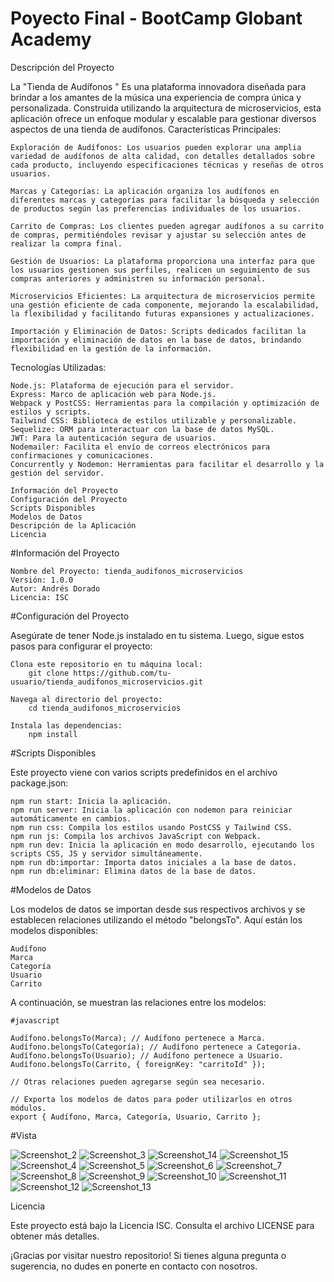 # Poyecto Final - BootCamp Globant Academy

Descripción del Proyecto

La "Tienda de Audífonos " Es una plataforma innovadora diseñada para brindar a los amantes de la música una experiencia de compra única y personalizada. Construida utilizando la arquitectura de microservicios, esta aplicación ofrece un enfoque modular y escalable para gestionar diversos aspectos de una tienda de audífonos.
Características Principales:

    Exploración de Audífonos: Los usuarios pueden explorar una amplia variedad de audífonos de alta calidad, con detalles detallados sobre cada producto, incluyendo especificaciones técnicas y reseñas de otros usuarios.

    Marcas y Categorías: La aplicación organiza los audífonos en diferentes marcas y categorías para facilitar la búsqueda y selección de productos según las preferencias individuales de los usuarios.

    Carrito de Compras: Los clientes pueden agregar audífonos a su carrito de compras, permitiéndoles revisar y ajustar su selección antes de realizar la compra final.

    Gestión de Usuarios: La plataforma proporciona una interfaz para que los usuarios gestionen sus perfiles, realicen un seguimiento de sus compras anteriores y administren su información personal.

    Microservicios Eficientes: La arquitectura de microservicios permite una gestión eficiente de cada componente, mejorando la escalabilidad, la flexibilidad y facilitando futuras expansiones y actualizaciones.

    Importación y Eliminación de Datos: Scripts dedicados facilitan la importación y eliminación de datos en la base de datos, brindando flexibilidad en la gestión de la información.

Tecnologías Utilizadas:

    Node.js: Plataforma de ejecución para el servidor.
    Express: Marco de aplicación web para Node.js.
    Webpack y PostCSS: Herramientas para la compilación y optimización de estilos y scripts.
    Tailwind CSS: Biblioteca de estilos utilizable y personalizable.
    Sequelize: ORM para interactuar con la base de datos MySQL.
    JWT: Para la autenticación segura de usuarios.
    Nodemailer: Facilita el envío de correos electrónicos para confirmaciones y comunicaciones.
    Concurrently y Nodemon: Herramientas para facilitar el desarrollo y la gestión del servidor.

    Información del Proyecto
    Configuración del Proyecto
    Scripts Disponibles
    Modelos de Datos
    Descripción de la Aplicación
    Licencia

#Información del Proyecto

    Nombre del Proyecto: tienda_audifonos_microservicios
    Versión: 1.0.0
    Autor: Andrés Dorado
    Licencia: ISC

#Configuración del Proyecto

Asegúrate de tener Node.js instalado en tu sistema. Luego, sigue estos pasos para configurar el proyecto:

    Clona este repositorio en tu máquina local: 
        git clone https://github.com/tu-usuario/tienda_audifonos_microservicios.git

    Navega al directorio del proyecto:
        cd tienda_audifonos_microservicios
    
    Instala las dependencias:
        npm install

#Scripts Disponibles

Este proyecto viene con varios scripts predefinidos en el archivo package.json:

    npm run start: Inicia la aplicación.
    npm run server: Inicia la aplicación con nodemon para reiniciar automáticamente en cambios.
    npm run css: Compila los estilos usando PostCSS y Tailwind CSS.
    npm run js: Compila los archivos JavaScript con Webpack.
    npm run dev: Inicia la aplicación en modo desarrollo, ejecutando los scripts CSS, JS y servidor simultáneamente.
    npm run db:importar: Importa datos iniciales a la base de datos.
    npm run db:eliminar: Elimina datos de la base de datos.

#Modelos de Datos

Los modelos de datos se importan desde sus respectivos archivos y se establecen relaciones utilizando el método "belongsTo". Aquí están los modelos disponibles:

    Audífono
    Marca
    Categoría
    Usuario
    Carrito

A continuación, se muestran las relaciones entre los modelos:

    #javascript
    
    Audífono.belongsTo(Marca); // Audífono pertenece a Marca.
    Audífono.belongsTo(Categoría); // Audífono pertenece a Categoría.
    Audífono.belongsTo(Usuario); // Audífono pertenece a Usuario.
    Audífono.belongsTo(Carrito, { foreignKey: "carritoId" });
    
    // Otras relaciones pueden agregarse según sea necesario.
    
    // Exporta los modelos de datos para poder utilizarlos en otros módulos.
    export { Audífono, Marca, Categoría, Usuario, Carrito };


#Vista

![Screenshot_2](https://github.com/Alonedevil8/Tienda_audifonos-Nodejs---Pug-Monolitica-/assets/6482729/a9d3b6c5-519f-4f84-8f49-f544cef2c519)
![Screenshot_3](https://github.com/Alonedevil8/Tienda_audifonos-Nodejs---Pug-Monolitica-/assets/6482729/0761199f-bd34-4a83-9429-1a5a56a9a2a5)
![Screenshot_14](https://github.com/Alonedevil8/Tienda_audifonos-Nodejs---Pug-Monolitica-/assets/6482729/51149f19-1bbb-4966-b025-9c49cf1a33f3)
![Screenshot_15](https://github.com/Alonedevil8/Tienda_audifonos-Nodejs---Pug-Monolitica-/assets/6482729/1e2d8080-4feb-4dbd-97c0-9bad15d189a8)
![Screenshot_4](https://github.com/Alonedevil8/Tienda_audifonos-Nodejs---Pug-Monolitica-/assets/6482729/94ab2ccd-6631-48d3-bcf7-03a9ad8e3016)
![Screenshot_5](https://github.com/Alonedevil8/Tienda_audifonos-Nodejs---Pug-Monolitica-/assets/6482729/183dc222-c64e-423b-b81d-13c0056840ed)
![Screenshot_6](https://github.com/Alonedevil8/Tienda_audifonos-Nodejs---Pug-Monolitica-/assets/6482729/b58f1dfe-57d1-4fdd-b6cb-01d5fd12f615)
![Screenshot_7](https://github.com/Alonedevil8/Tienda_audifonos-Nodejs---Pug-Monolitica-/assets/6482729/5ff1b409-1949-402e-bce7-355a22abedea)
![Screenshot_8](https://github.com/Alonedevil8/Tienda_audifonos-Nodejs---Pug-Monolitica-/assets/6482729/bca23323-0058-49fe-95eb-3a11abc2f5f9)
![Screenshot_9](https://github.com/Alonedevil8/Tienda_audifonos-Nodejs---Pug-Monolitica-/assets/6482729/ab0243d8-0f06-4c22-91ec-3f4a924a66ee)
![Screenshot_10](https://github.com/Alonedevil8/Tienda_audifonos-Nodejs---Pug-Monolitica-/assets/6482729/b07e9537-61bc-4199-bbeb-b0f314c9aac3)
![Screenshot_11](https://github.com/Alonedevil8/Tienda_audifonos-Nodejs---Pug-Monolitica-/assets/6482729/cc1fa484-929d-4403-adab-8dce28b08276)
![Screenshot_12](https://github.com/Alonedevil8/Tienda_audifonos-Nodejs---Pug-Monolitica-/assets/6482729/b2d45061-a5be-4a02-9ccc-2a4b66b881cc)
![Screenshot_13](https://github.com/Alonedevil8/Tienda_audifonos-Nodejs---Pug-Monolitica-/assets/6482729/481c8866-28d6-427f-b1bd-f470d5f24863)

Licencia

Este proyecto está bajo la Licencia ISC. Consulta el archivo LICENSE para obtener más detalles.

¡Gracias por visitar nuestro repositorio! Si tienes alguna pregunta o sugerencia, no dudes en ponerte en contacto con nosotros.








